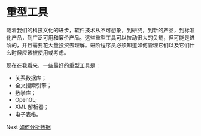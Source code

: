 # 重型工具
[//]: # (Version:1.0.0)
随着我们的科技文化的进步，软件技术从不可想象，到研究，到新的产品，到标准化产品，到广泛可用和廉价产品。这些重型工具可以拉动很大的负载，但可能是进阶的，并且需要花大量投资去理解。进阶程序员必须知道如何管理它们以及它们什么时候应该被使用或考虑。

现在在我看来，一些最好的重型工具是：

- 关系数据库；
- 全文搜索引擎；
- 数学库；
- OpenGL;
- XML 解析器；
- 电子表格。

Next [如何分析数据](11-How%20to%20analyze%20data.md)
